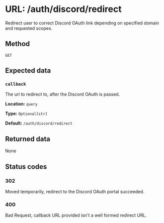 # URL: /auth/discord/redirect

Redirect user to correct Discord OAuth link depending on specified domain and requested scopes.

## Method

``GET``

## Expected data

### ``callback``

The url to redirect to, after the Discord OAuth is passed.

**Location:** ``query``

**Type:** ``Optional[str]``

**Default:** ``/auth/discord/redirect``

## Returned data

None

## Status codes

### 302

Moved temporarily, redirect to the Discord OAuth portal succeeded.

### 400

Bad Request, callback URL provided isn't a well formed redirect URL.
